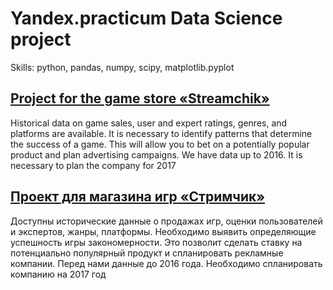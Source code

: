 # Yandex.practicum Data Science project

Skills: python, pandas, numpy, scipy, matplotlib.pyplot

## [Project for the game store «Streamchik»](https://github.com/PSImera/Yandex.practicum.ds/blob/main/Project_sprint_08_sbor1_games/sbor1_games_ENG.ipynb)

Historical data on game sales, user and expert ratings, genres, and platforms are available. It is necessary to identify patterns that determine the success of a game. This will allow you to bet on a potentially popular product and plan advertising campaigns. We have data up to 2016. It is necessary to plan the company for 2017

## [Проект для магазина игр «Стримчик»](https://github.com/PSImera/Yandex.practicum.ds/blob/main/Project_sprint_08_sbor1_games/sbor1_games_RU.ipynb)

Доступны исторические данные о продажах игр, оценки пользователей и экспертов, жанры, платформы. Необходимо выявить определяющие успешность игры закономерности. Это позволит сделать ставку на потенциально популярный продукт и спланировать рекламные компании. Перед нами данные до 2016 года. Необходимо спланировать компанию на 2017 год

